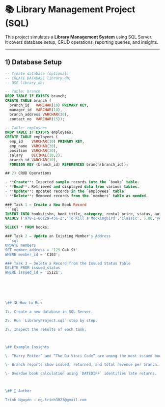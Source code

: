 # 📚 Library Management Project (SQL)

This project simulates a **Library Management System** using SQL Server.  
It covers database setup, CRUD operations, reporting queries, and insights.

---

## 1) Database Setup

```sql
-- Create database (optional)
-- CREATE DATABASE library_db;
-- USE library_db;

-- Table: branch
DROP TABLE IF EXISTS branch;
CREATE TABLE branch (
  branch_id   VARCHAR(10) PRIMARY KEY,
  manager_id  VARCHAR(10),
  branch_address VARCHAR(30),
  contact_no  VARCHAR(15));

-- Table: employees
DROP TABLE IF EXISTS employees;
CREATE TABLE employees (
  emp_id    VARCHAR(10) PRIMARY KEY,
  emp_name  VARCHAR(30),
  position  VARCHAR(30),
  salary    DECIMAL(10,2),
  branch_id VARCHAR(10),
  FOREIGN KEY (branch_id) REFERENCES branch(branch_id));

## 2) CRUD Operations

- **Create**: Inserted sample records into the `books` table.  
- **Read**: Retrieved and displayed data from various tables.  
- **Update**: Updated records in the `employees` table.  
- **Delete**: Removed records from the `members` table as needed.

### Task 1 – Create a New Book Record
```sql
INSERT INTO books(isbn, book_title, category, rental_price, status, author, publisher)
VALUES ('978-1-60129-456-2','To Kill a Mockingbird','Classic', 6.00,'yes','Harper Lee','J.B. Lippincott & Co.');

SELECT * FROM books;

### Task 2 – Update an Existing Member's Address
```sql
UPDATE members
SET member_address = '125 Oak St'
WHERE member_id = 'C103';

### Task 3 – Delete a Record from the Issued Status Table
DELETE FROM issued_status
WHERE issued_id = 'IS121';






\## 🛠 How to Run

1\. Create a new database in SQL Server.  

2\. Run `LibraryProject.sql` step by step.  

3\. Inspect the results of each task.  



\## Example Insights

\- “Harry Potter” and “The Da Vinci Code” are among the most issued books.  

\- Branch reports show issued, returned, and total revenue per branch.  

\- Overdue book calculation using `DATEDIFF` identifies late returns.  



\## 👤 Author

Trinh Nguyen — ng.trinh3023@gmail.com

